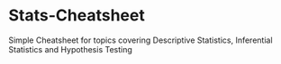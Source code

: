 # Stats-Cheatsheet
Simple Cheatsheet for topics covering Descriptive Statistics, Inferential Statistics and Hypothesis Testing

